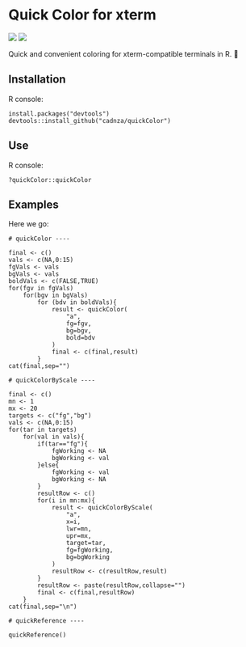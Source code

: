 # Quick Color for xterm

![](https://img.shields.io/github/v/release/cadnza/quickColor) ![](https://img.shields.io/github/r-package/v/cadnza/quickColor)

Quick and convenient coloring for xterm-compatible terminals in R. :art:

## Installation

R console:

```
install.packages("devtools")
devtools::install_github("cadnza/quickColor")
```

## Use

R console:

```
?quickColor::quickColor
```

## Examples

Here we go:

```
# quickColor ----

final <- c()
vals <- c(NA,0:15)
fgVals <- vals
bgVals <- vals
boldVals <- c(FALSE,TRUE)
for(fgv in fgVals)
	for(bgv in bgVals)
		for (bdv in boldVals){
			result <- quickColor(
				"a",
				fg=fgv,
				bg=bgv,
				bold=bdv
			)
			final <- c(final,result)
		}
cat(final,sep="")
```

```
# quickColorByScale ----

final <- c()
mn <- 1
mx <- 20
targets <- c("fg","bg")
vals <- c(NA,0:15)
for(tar in targets)
	for(val in vals){
		if(tar=="fg"){
			fgWorking <- NA
			bgWorking <- val
		}else{
			fgWorking <- val
			bgWorking <- NA
		}
		resultRow <- c()
		for(i in mn:mx){
			result <- quickColorByScale(
				"a",
				x=i,
				lwr=mn,
				upr=mx,
				target=tar,
				fg=fgWorking,
				bg=bgWorking
			)
			resultRow <- c(resultRow,result)
		}
		resultRow <- paste(resultRow,collapse="")
		final <- c(final,resultRow)
	}
cat(final,sep="\n")
```

```
# quickReference ----

quickReference()
```
